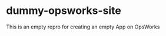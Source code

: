 dummy-opsworks-site
===================

This is an empty repro for creating an empty App on OpsWorks
